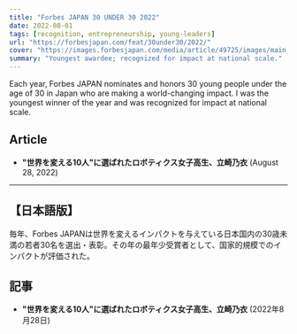 ```yaml
---
title: "Forbes JAPAN 30 UNDER 30 2022"
date: 2022-08-01
tags: [recognition, entrepreneurship, young-leaders]
url: "https://forbesjapan.com/feat/30under30/2022/"
cover: "https://images.forbesjapan.com/media/article/49725/images/main_image_4972548ac72ca086e83013c18ca61b16ec3c0.jpg?w=1200"
summary: "Youngest awardee; recognized for impact at national scale."
---
```


Each year, Forbes JAPAN nominates and honors 30 young people under the age of 30 in Japan who are making a world-changing impact. I was the youngest winner of the year and was recognized for impact at national scale.

## Article

- **"世界を変える10人"に選ばれたロボティクス女子高生、立崎乃衣** (August 28, 2022)

---

## 【日本語版】

毎年、Forbes JAPANは世界を変えるインパクトを与えている日本国内の30歳未満の若者30名を選出・表彰。その年の最年少受賞者として、国家的規模でのインパクトが評価された。

## 記事

- **"世界を変える10人"に選ばれたロボティクス女子高生、立崎乃衣** (2022年8月28日)
